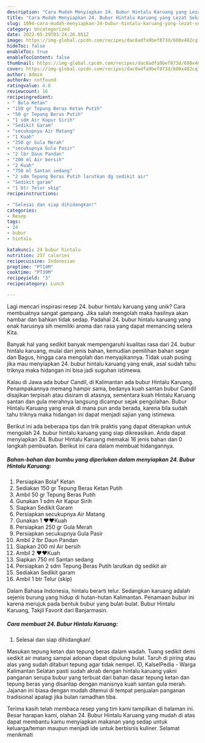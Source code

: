 ```yaml
---
description: "Cara Mudah Menyiapkan 24. Bubur Hintalu Karuang yang Lezat Sekali"
title: "Cara Mudah Menyiapkan 24. Bubur Hintalu Karuang yang Lezat Sekali"
slug: 1094-cara-mudah-menyiapkan-24-bubur-hintalu-karuang-yang-lezat-sekali
category: Uncategorized
date: 2022-05-29T03:24:26.051Z
image: https://img-global.cpcdn.com/recipes/dac8adfa9bef873d/680x482cq70/24-bubur-hintalu-karuang-foto-resep-utama.jpg
hideToc: false
enableToc: true
enableTocContent: false
thumbnail: https://img-global.cpcdn.com/recipes/dac8adfa9bef873d/680x482cq70/24-bubur-hintalu-karuang-foto-resep-utama.jpg
cover: https://img-global.cpcdn.com/recipes/dac8adfa9bef873d/680x482cq70/24-bubur-hintalu-karuang-foto-resep-utama.jpg
author: Admin
authorAv: notfound
ratingvalue: 4.8
reviewcount: 16
recipeingredient:
- " Bola Ketan"
- "150 gr Tepung Beras Ketan Putih"
- "50 gr Tepung Beras Putih"
- "1 sdm Air Kapur Sirih"
- "Sedikit Garam"
- "secukupnya Air Matang"
- "1 Kuah"
- "250 gr Gula Merah"
- "secukupnya Gula Pasir"
- "2 lbr Daun Pandan"
- "200 ml Air bersih"
- "2 Kuah"
- "750 ml Santan sedang"
- "2 sdm Tepung Beras Putih larutkan dg sedikit air"
- "Sedikit garam"
- "1 btr Telur skip"
recipeinstructions:

- "Selesai dan siap dihidangkan!"
categories:
- Resep
tags:
- 24
- bubur
- hintalu

katakunci: 24 bubur hintalu 
nutrition: 257 calories
recipecuisine: Indonesian
preptime: "PT14M"
cooktime: "PT39M"
recipeyield: "3"
recipecategory: Lunch

---
```





Lagi mencari inspirasi resep 24. bubur hintalu karuang yang unik? Cara membuatnya sangat gampang. Jika salah mengolah maka hasilnya akan hambar dan bahkan tidak sedap. Padahal 24. bubur hintalu karuang yang enak harusnya sih memiliki aroma dan rasa yang dapat memancing selera Kita.





Banyak hal yang sedikit banyak mempengaruhi kualitas rasa dari 24. bubur hintalu karuang, mulai dari jenis bahan, kemudian pemilihan bahan segar dan Bagus, hingga cara mengolah dan menyajikannya. Tidak usah pusing jika mau menyiapkan 24. bubur hintalu karuang yang enak,      asal sudah tahu triknya maka hidangan ini bisa jadi suguhan istimewa.














Kalau di Jawa ada bubur Candil, di Kalimantan ada bubur Hintalu Karuang. Penampakannya memang hampir sama, bedanya kuah santan bubur Candil disajikan terpisah atau disiram di atasnya, sementara kuah Hintalu Karuang santan dan gula merahnya langsung dicampur sejak pengolahan. Bubur Hintalu Karuang yang enak di mana pun anda berada, karena bila sudah tahu triknya maka hidangan ini dapat menjadi sajian yang istimewa.






Berikut ini ada beberapa tips dan trik praktis yang dapat diterapkan untuk mengolah 24. bubur hintalu karuang yang siap dikreasikan. Anda dapat menyiapkan 24. Bubur Hintalu Karuang memakai 16 jenis bahan dan 0 langkah pembuatan. Berikut ini cara dalam membuat hidangannya.

<!--inarticleads1-->

##### Bahan-bahan dan bumbu yang diperlukan dalam menyiapkan 24. Bubur Hintalu Karuang:

1. Persiapkan  Bola² Ketan
1. Sediakan 150 gr Tepung Beras Ketan Putih
1. Ambil 50 gr Tepung Beras Putih
1. Gunakan 1 sdm Air Kapur Sirih
1. Siapkan Sedikit Garam
1. Persiapkan secukupnya Air Matang
1. Gunakan 1 ❤❤Kuah
1. Persiapkan 250 gr Gula Merah
1. Persiapkan secukupnya Gula Pasir
1. Ambil 2 lbr Daun Pandan
1. Siapkan 200 ml Air bersih
1. Ambil 2 ❤❤Kuah
1. Siapkan 750 ml Santan sedang
1. Persiapkan 2 sdm Tepung Beras Putih larutkan dg sedikit air
1. Sediakan Sedikit garam
1. Ambil 1 btr Telur (skip)


Dalam Bahasa Indonesia, hintalu berarti telur. Sedangkan karuang adalah sejenis burung yang hidup di hutan-hutan Kalimantan. Penamaan bubur ini karena merujuk pada bentuk bubur yang bulat-bulat. Bubur Hintalu Karuang, Takjil Favorit dari Banjarmasin. 

<!--inarticleads2-->

##### Cara membuat 24. Bubur Hintalu Karuang:


1. Selesai dan siap dihidangkan!

Masukan tepung ketan dan tepung beras dalam wadah. Tuang sedikit demi sedikit air matang sampai adonan dapat dipulung bulat. Taruh di piring atau alas yang sudah ditaburi tepung agar tidak nempel. ID, KalselPedia - Warga Kalimantan Selatan pasti sudah akrab dengan hintalu karuang yakni panganan serupa bubur yang terbuat dari bahan dasar tepung ketan dan tepung beras yang disantap dengan manisnya kuah santan gula merah. Jajanan ini biasa dengan mudah ditemui di tempat penjualan panganan tradisional apalagi jika bulan ramadhan tiba. 

Terima kasih telah membaca resep yang tim kami tampilkan di halaman ini. Besar harapan kami, olahan 24. Bubur Hintalu Karuang yang mudah di atas dapat membantu kamu menyiapkan makanan yang sedap untuk keluarga/teman maupun menjadi ide untuk berbisnis kuliner. Selamat menikmati
